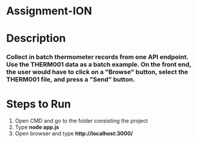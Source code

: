 # Assignment-ION

# Description

### Collect in batch thermometer records from one API endpoint. Use the THERM001 data as a batch example. On the front end, the user would have to click on a "Browse" button, select the THERM001 file, and press a "Send" button.

# Steps to Run

1. Open CMD and go to the folder consisting the project
2. Type **node app.js**
3. Open browser and type **http://localhost:3000/**
